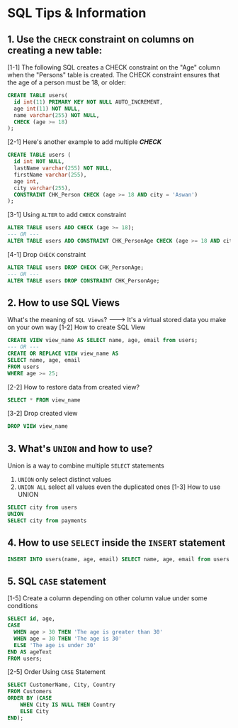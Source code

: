 # SQL Tips & Information

## 1. Use the `CHECK` constraint on columns on creating a new table:
[1-1] The following SQL creates a CHECK constraint on the "Age" column when the "Persons" table is created. The CHECK constraint ensures that the age of a person must be 18, or older:
```sql
CREATE TABLE users(
  id int(11) PRIMARY KEY NOT NULL AUTO_INCREMENT,
  age int(11) NOT NULL,
  name varchar(255) NOT NULL,
  CHECK (age >= 18)
);
```
[2-1] Here's another example to add multiple ***CHECK***
```sql
CREATE TABLE users (
  id int NOT NULL,
  lastName varchar(255) NOT NULL,
  firstName varchar(255),
  age int,
  city varchar(255),
  CONSTRAINT CHK_Person CHECK (age >= 18 AND city = 'Aswan')
);
```
[3-1] Using `ALTER` to add `CHECK` constraint
```sql
ALTER TABLE users ADD CHECK (age >= 18);
--- OR ---
ALTER TABLE users ADD CONSTRAINT CHK_PersonAge CHECK (age >= 18 AND city = 'Cairo');
```
[4-1] Drop `CHECK` constraint
```sql
ALTER TABLE users DROP CHECK CHK_PersonAge;
--- OR ---
ALTER TABLE users DROP CONSTRAINT CHK_PersonAge;
```
## 2. How to use SQL Views
What's the meaning of `SQL Views`?
---> It's a virtual stored data you make on your own way
[1-2] How to create SQL View
```sql
CREATE VIEW view_name AS SELECT name, age, email from users;
--- OR ---
CREATE OR REPLACE VIEW view_name AS
SELECT name, age, email
FROM users
WHERE age >= 25;
```
[2-2] How to restore data from created view?
```sql
SELECT * FROM view_name
```
[3-2] Drop created view
```sql
DROP VIEW view_name
```
## 3. What's `UNION` and how to use?
Union is a way to combine multiple `SELECT` statements
1. `UNION` only select distinct values
2. `UNION ALL` select all values even the duplicated ones
[1-3] How to use UNION
```sql
SELECT city from users
UNION
SELECT city from payments
```

## 4. How to use `SELECT` inside the `INSERT` statement
```sql
INSERT INTO users(name, age, email) SELECT name, age, email from users WHERE age = 25;
```
## 5. SQL `CASE` statement
[1-5] Create a column depending on other column value under some conditions
```sql
SELECT id, age,
CASE
  WHEN age > 30 THEN 'The age is greater than 30'
  WHEN age = 30 THEN 'The age is 30'
  ELSE 'The age is under 30'
END AS ageText
FROM users;
```
[2-5] Order Using `CASE` Statement
```sql
SELECT CustomerName, City, Country
FROM Customers
ORDER BY (CASE
    WHEN City IS NULL THEN Country
    ELSE City
END);
```

